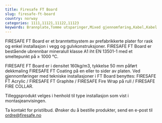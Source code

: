 ```yaml
---
title: Firesafe FT Board
slug: firesafe-ft-board
country: norway
categories: 1111,11121,11122,11123
keywords: Brannplate,Tomme utsparinger,Mixed gjennomføring,Kabel,Kabel i bunt
---
```

FIRESAFE FT Board er et branntettsystem av prefabrikkerte plater for rask og enkel installasjon i vegg og gulvkonstruksjoner. FIRESAFE FT Board er bestående ubrennbar mineralull klasse A1 iht EN 13501-1 med et smeltepunkt på ≥ 1000 °C.

FIRESAFE FT Board er i densitet 160kg/m3, tykkelse 50 mm påført dekkmaling FIRESAFE FT Coating på en eller to sider av platen. Ved gjennomføringer med tekniske installasjoner i FT Board benyttes: FIRESAFE FT Acrylic / FIRESAFE FT Graphite / FIRESAFE Fire Wrap på rull / FIRESAFE FIRE COLLAR.

Tilleggsprodukt velges i henhold til type installasjon som vist i montasjeanvisingen.

Ta kontakt for pristilbud. Ønsker du å bestille produkter, send en e-post til ordre@firesafe.no
